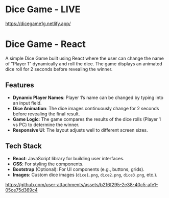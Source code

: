 # Dice Game - LIVE

https://dicegame1g.netlify.app/

# Dice Game - React

A simple Dice Game built using React where the user can change the name of "Player 1" dynamically and roll the dice. The game displays an animated dice roll for 2 seconds before revealing the winner.

## Features

- **Dynamic Player Names**: Player 1’s name can be changed by typing into an input field.
- **Dice Animation**: The dice images continuously change for 2 seconds before revealing the final result.
- **Game Logic**: The game compares the results of the dice rolls (Player 1 vs PC) to determine the winner.
- **Responsive UI**: The layout adjusts well to different screen sizes.

## Tech Stack

- **React**: JavaScript library for building user interfaces.
- **CSS**: For styling the components.
- **Bootstrap** (Optional): For UI components (e.g., buttons, grids).
- **Images**: Custom dice images (`dice1.png`, `dice2.png`, `dice3.png`, etc.).


https://github.com/user-attachments/assets/b216f295-2e38-40c5-afe1-05ce75d369c4

